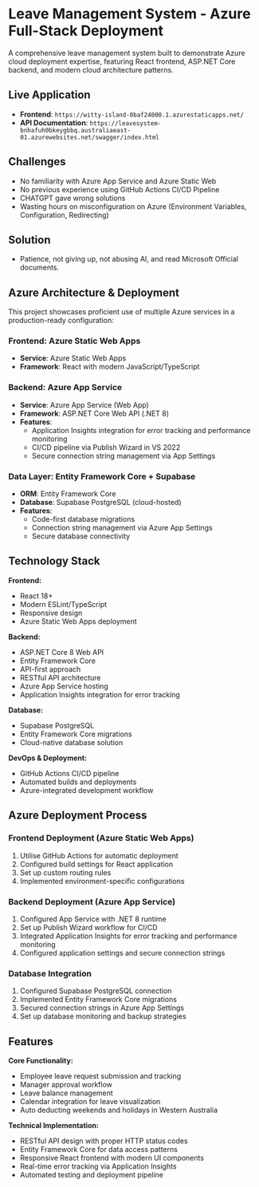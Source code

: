 # Leave Management System - Azure Full-Stack Deployment

A comprehensive leave management system built to demonstrate Azure cloud deployment expertise, featuring React frontend, ASP.NET Core backend, and modern cloud architecture patterns.
## Live Application

- **Frontend**: `https://witty-island-0baf24000.1.azurestaticapps.net/`
- **API Documentation**: `https://leavesystem-bnhafuh0bkeygbbq.australiaeast-01.azurewebsites.net/swagger/index.html`


## Challenges
 - No familiarity with Azure App Service and Azure Static Web
 - No previous experience using GitHub Actions CI/CD Pipeline 
 - CHATGPT gave wrong solutions
 - Wasting hours on misconfiguration on Azure (Environment Variables, Configuration, Redirecting)


## Solution
- Patience, not giving up, not abusing AI, and read Microsoft Official documents.

## Azure Architecture & Deployment

This project showcases proficient use of multiple Azure services in a production-ready configuration:

### **Frontend: Azure Static Web Apps**
- **Service**: Azure Static Web Apps
- **Framework**: React with modern JavaScript/TypeScript

### **Backend: Azure App Service**
- **Service**: Azure App Service (Web App)
- **Framework**: ASP.NET Core Web API (.NET 8)
- **Features**:
  - Application Insights integration for error tracking and performance monitoring
  - CI/CD pipeline via Publish Wizard in VS 2022
  - Secure connection string management via App Settings

### **Data Layer: Entity Framework Core + Supabase**
- **ORM**: Entity Framework Core
- **Database**: Supabase PostgreSQL (cloud-hosted)
- **Features**:
  - Code-first database migrations
  - Connection string management via Azure App Settings
  - Secure database connectivity


## Technology Stack

**Frontend:**
- React 18+
- Modern ESLint/TypeScript
- Responsive design
- Azure Static Web Apps deployment

**Backend:**
- ASP.NET Core 8 Web API
- Entity Framework Core
- API-first approach
- RESTful API architecture
- Azure App Service hosting
- Application Insights integration for error tracking

**Database:**
- Supabase PostgreSQL
- Entity Framework Core migrations
- Cloud-native database solution

**DevOps & Deployment:**
- GitHub Actions CI/CD pipeline
- Automated builds and deployments
- Azure-integrated development workflow

## Azure Deployment Process

### Frontend Deployment (Azure Static Web Apps)
1. Utilise GitHub Actions for automatic deployment
2. Configured build settings for React application
3. Set up custom routing rules
4. Implemented environment-specific configurations

### Backend Deployment (Azure App Service)
1. Configured App Service with .NET 8 runtime
2. Set up Publish Wizard workflow for CI/CD
3. Integrated Application Insights for error tracking and performance monitoring
4. Configured application settings and secure connection strings

### Database Integration
1. Configured Supabase PostgreSQL connection
2. Implemented Entity Framework Core migrations
3. Secured connection strings in Azure App Settings
4. Set up database monitoring and backup strategies


## Features

**Core Functionality:**
- Employee leave request submission and tracking
- Manager approval workflow
- Leave balance management
- Calendar integration for leave visualization
- Auto deducting weekends and holidays in Western Australia

**Technical Implementation:**
- RESTful API design with proper HTTP status codes
- Entity Framework Core for data access patterns
- Responsive React frontend with modern UI components
- Real-time error tracking via Application Insights
- Automated testing and deployment pipeline

